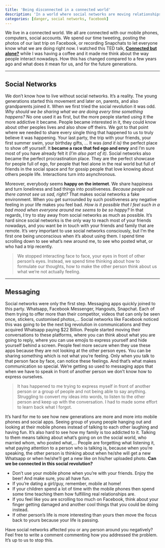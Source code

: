 ```yaml
---
title: 'Being disconnected in a connected world'
description: 'In a world where social networks are moving relationships to the Internet people is becoming more disconnected.'
categories: [danger, social networks, facebook]
---
```


We live in a connected world. We all are connected with our mobile phones, computers, social accounts. We spend our time tweeting, posting the photos of our last trip on Facebook, or recording Snapchats to let everyone know what we are doing right now. I watched this TED talk, [**Connected but alone?**](https://www.ted.com/talks/sherry_turkle_alone_together?language=en) while I was having a coffee and it made me think about the way people interact nowadays. How this has changed compared to a few years ago and what does it mean for us, and for the future generations.

---

## Social Networks

We don’t know how to live without social networks. It’s a reality. The young generations started this movement and later on, parents, and also grandparents joined it. When we first tried the social revolution it was odd. _Why should we be sharing what we are doing every time something happens?_ No one used it as first, but the more people started using it the more addictive it became. People became interested in it, they could know about other peoples lives and also show off theirs. We got to that point where we needed to share every single thing that happened to us to truly believe it was happening. Your last party, the trip with your friends, your first summer swim, your birthday gifts, … It was _(and it is)_ the perfect place to show off yourself. It **became a race that fed ego and envy** and I’m sure most of you have already felt it _(I’m also part of it)_. Social networks also became the perfect procrastination place. They are the perfect showcase for people full of ego, for people that feel alone in the real world but full of friends in the social space and for gossip people that love knowing about others people life. Interactions turn into asynchronous.

Moreover, everybody seems **happy on the internet**. We share happiness and turn loneliness and bad things into positiveness. _Because people out there cannot see us sad, right?_ That makes social networks a fake environment. When you get surrounded by such positiveness any negative feeling in your life makes you feel bad. _How is it possible that I feel such in a bad mood when everyone around me seems to be so happy?_ In that regards, I try to stay away from social networks as much as possible. It’s hard since social networks is the only way to reach most of your friends nowadays, and you want be in touch with your friends and family that are remote. It’s very important to use social networks consciously, but I’m the first one being unconscious when it’s about using them. I spend time scrolling down to see what’s new around me, to see who posted what, or who had a trip recently.

> We stopped interacting face to face, your eyes in front of other person’s eyes. Instead, we spend time thinking about how to formulate our thoughts, how to make the other person think about us what we’re not actually feeling.

---

## Messaging

Social networks were only the first step. Messaging apps quickly joined to this party. Whatsapp, Facebook Messenger, Hangouts, Snapchat. Each of them trying to offer more than their competitor, videos that can only be seen once, stickers, customised photos,… Social networks like Facebook noticed this was going to be the next big revolution in communications and they acquired Whatsapp paying $22 Billion. People started moving their conversations to these platforms, where you can think about what you are going to reply, where you can use emojis to express yourself and hide yourself behind a screen. People feel more secure when they use these apps because they are not looking at the other person eyes. You can be sharing something which is not what you’re feeling. Only when you talk to that person face by face, can notice these feelings. And that’s what makes communication so special. We’re getting so used to messaging apps that when we have to speak in front of another person we don’t know how to express ourselves.

> It has happened to me trying to express myself in front of another person or a group of people and not being able to say anything. Struggling to convert my ideas into words, to listen to the other person and keep up with the conversation. I had to made some effort to learn back what I forgot.

It’s hard for me to see how new generations are more and more into mobile phones and social apps. Seeing group of young people hanging out and looking at their mobile phones instead of talking to each other laughing and having fun. It’s also hard to see how my family is too addicted to it. Talking to them means talking about what’s going on on the social world, who married whom, who posted what,… People are forgetting what listening it, what paying attention to a person who is talking is, because when you’re speaking, the other person is thinking about when he/she will get a new Whatsapp or when he/she’ll get a new like on his/her uploaded photo. **Can we be connected in this social revolution?**

- Don’t use your mobile phone when you’re with your friends. Enjoy the beer! And make sure, you all have fun.
- If you’re dating a girl/guy, remember, mobile at home!
- If your children spend a lot of time with the mobile phones then spend some time teaching them how fulfilling real relationships are.
- If you feel like you are scrolling too much on Facebook, think about your finger getting damaged and another cool things that you could be doing instead.
- If other person’s life is more interesting than yours then move the focus back to yours because your life is passing.

Have social networks affected you or any person around you negatively? Feel free to write a comment commenting how you addressed the problem. It’s up to us to stop this.
